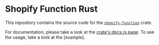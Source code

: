 # Shopify Function Rust

This repository contains the source code for the [`shopify-function`][crate] crate.

For documentation, please take a look at the [crate's docs.rs page][docs]. To see the usage, take a look at the [example].

[crate]: https://crates.io/crates/shopify-function
[docs]: https://docs.rs/shopify_function
[example_with_targets]: https://github.com/Shopify/shopify-function-rust/tree/main/example_with_targets
